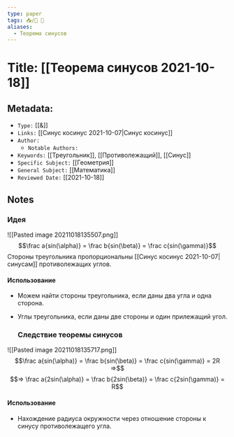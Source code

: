 ```yaml
---
type: paper
tags: 📥️/📜️ 🔢
aliases:
  - Теорема синусов
---
```




# Title: **[[Теорема синусов 2021-10-18]]**


## Metadata:

- `Type:` [[&]]
- `Links:` [[Синус косинус 2021-10-07|Синус косинус]]
- `Author:` 
	- `Notable Authors:` 
- `Keywords:` [[Треугольник]], [[Противолежащий]], [[Синус]]
- `Specific Subject:` [[Геометрия]]
- `General Subject:` [[Математика]]
- `Reviewed Date:` [[2021-10-18]]

## Notes

### Идея
![[Pasted image 20211018135507.png]]
$$\frac a{sin(\alpha)} = \frac b{sin(\beta)} = \frac c{sin(\gamma)}$$
Стороны треугольника пропорциональны [[Синус косинус 2021-10-07|синусам]] противолежащих углов.

#### Использование 
- Можем найти стороны треугольника, если даны два угла и одна сторона.
- Углы треугольника, если даны две стороны и один прилежащий угол.

	### Следствие теоремы синусов
![[Pasted image 20211018135717.png]]
$$\frac a{sin(\alpha)} = \frac b{sin(\beta)} = \frac c{sin(\gamma)} = 2R =>$$
$$=> \frac a{2sin(\alpha)} = \frac b{2sin(\beta)} = \frac c{2sin(\gamma)} = R$$

#### Использование 
- Нахождение радиуса окружности через отношение стороны к синусу противолежащего угла.